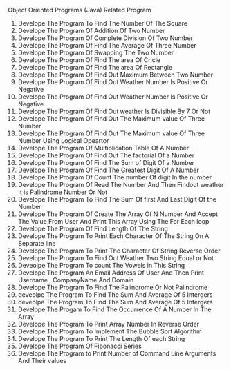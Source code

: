 Object Oriented Programs (Java) Related Program

1) Develope The Program To Find The Number Of The Square 
2) Develope The Program Of Addition Of Two Number
3) Develope The Program Of Complete Division Of Two Number
4) Develope The Program Of Find The Average Of Three Number
5) Develope The Program Of Swapping The Two Number
6) Develope The Program Of Find The area Of Cricle
7) Develope The Program Of Find The area Of Rectangle
8) Develope The Program Of Find Out Maximum Between Two Number
9) Develope The Program Of Find Out Weather Number Is Positive Or Negative
10) Develope The Program Of Find Out Weather Number Is Positive Or Negative
11) Develope The Program Of Find Out weather Is Divisible By 7 Or Not
12) Develope The Program Of Find Out The Maximum value Of Three Number
13) Develope The Program Of Find Out The Maximum value Of Three Number Using Logical Opeartor
14) Develope The Program Of Multiplication Table Of A Number
15) Develope The Program Of Find Out The factorial Of a Number
16) Develope The Program Of Find The Sum of Digit Of a Number
17) Develope The Program Of Find The Greatest Digit Of A Number
18) Develope The Program Of Count The number Of digit In the number
19) Develope The Program Of Read The Number And Then Findout weather It is Palindrome Number Or Not
20) Develope The Program To Find The Sum Of first And Last Digit Of the Number
21) Develope The Program Of Create The Array Of N Number And Accept The Value From User And Print This Array Using The For Each loop
22) Develope The Program Of Find Length Of The String
23) Develope The Program To Print Each Character Of The String On A Separate line
24) Develope The Program To Print The Character Of String Reverse Order
25) Develope The Program To Find Out Weather Two String Equal or Not
26) Deveolpe The Program To count The Vowels in This String
27) Develope The Program An Email Address Of User And Then Print Username , CompanyName And Domain
28) Develope The Program To Find The Palindrome Or Not Palindrome
29) deveolpe The Program To Find The Sum And Average Of 5 Intergers
30) deveolpe The Program To Find The Sum And Average Of 5 Intergers
31) Develope The Progam To Find The Occurrence Of A Number In The Array
32) Develope The Program To Print Array Number In Reverse Order
33) Develope The Program To Implement The Bubble Sort Algorithm
34) Develope The Program To Print The Length Of each String
35) Develope The Program Of Fibonacci Series
36) Develope The Program to Print Number of Command Line Arguments And Their values

